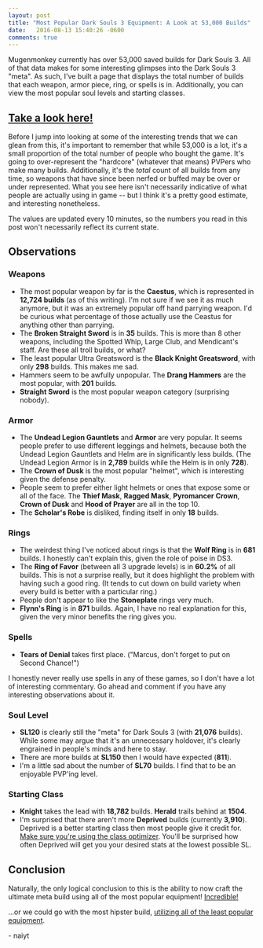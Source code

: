 ```yaml
---
layout: post
title: "Most Popular Dark Souls 3 Equipment: A Look at 53,000 Builds"
date:   2016-08-13 15:40:26 -0600
comments: true
---
```


Mugenmonkey currently has over 53,000 saved builds for Dark Souls 3. All of that data makes for some interesting glimpses into the Dark Souls 3 "meta". As such, I've built a page that displays the total number of builds that each weapon, armor piece, ring, or spells is in. Additionally, you can view the most popular soul levels and starting classes.

## [Take a look here!](https://mugenmonkey.com/darksouls3/stats)

Before I jump into looking at some of the interesting trends that we can glean from this, it's important to remember that while 53,000 is a lot, it's a small proportion of the total number of people who bought the game. It's going to over-represent the "hardcore" (whatever that means) PVPers who make many builds. Additionally, it's the *total* count of all builds from any time, so weapons that have since been nerfed or buffed may be over or under represented. What you see here isn't necessarily indicative of what people are actually using in game -- but I think it's a pretty good estimate, and interesting nonetheless.

The values are updated every 10 minutes, so the numbers you read in this post won't necessarily reflect its current state.

## Observations

### Weapons

- The most popular weapon by far is the **Caestus**, which is represented in **12,724 builds** (as of this writing). I'm not sure if we see it as much anymore, but it was an extremely popular off hand parrying weapon. I'd be curious what percentage of those actually use the Ceastus for anything other than parrying.
- The **Broken Straight Sword** is in **35** builds. This is more than 8 other weapons, including the Spotted Whip, Large Club, and Mendicant's staff. Are these all troll builds, or what?
- The least popular Ultra Greatsword is the **Black Knight Greatsword**, with only **298** builds. This makes me sad.
- Hammers seem to be awfully unpopular. The **Drang Hammers** are the most popular, with **201** builds.
- **Straight Sword** is the most popular weapon category (surprising nobody).

### Armor

- The **Undead Legion Gauntlets** and **Armor** are very popular. It seems people prefer to use different leggings and helmets, because both the Undead Legion Gauntlets and Helm are in significantly less builds. (The Undead Legion Armor is in **2,789** builds while the Helm is in only **728**).
- The **Crown of Dusk** is the most popular "helmet", which is interesting given the defense penalty.
- People seem to prefer either light helmets or ones that expose some or all of the face. The **Thief Mask**, **Ragged Mask**, **Pyromancer Crown**, **Crown of Dusk** and **Hood of Prayer** are all in the top 10.
- The **Scholar's Robe** is disliked, finding itself in only **18** builds.

### Rings

- The weirdest thing I've noticed about rings is that the **Wolf Ring** is in **681** builds. I honestly can't explain this, given the role of poise in DS3.
- The **Ring of Favor** (between all 3 upgrade levels) is in **60.2%** of all builds. This is not a surprise really, but it does highlight the problem with having such a good ring. (It tends to cut down on build variety when every build is better with a particular ring.)
- People don't appear to like the **Stoneplate** rings very much.
- **Flynn's Ring** is in **871** builds. Again, I have no real explanation for this, given the very minor benefits the ring gives you.

### Spells

- **Tears of Denial** takes first place. ("Marcus, don't forget to put on Second Chance!")

I honestly never really use spells in any of these games, so I don't have a lot of interesting commentary. Go ahead and comment if you have any interesting observations about it.

### Soul Level

- **SL120** is clearly still the "meta" for Dark Souls 3 (with **21,076** builds). While some may argue that it's an unnecessary holdover, it's clearly engrained in people's minds and here to stay.
- There are more builds at **SL150** then I would have expected (**811**).
- I'm a little sad about the number of **SL70** builds. I find that to be an enjoyable PVP'ing level.

### Starting Class

- **Knight** takes the lead with **18,782** builds. **Herald** trails behind at **1504**.
- I'm surprised that there aren't more **Deprived** builds (currently **3,910**). Deprived is a better starting class then most people give it credit for. [Make sure you're using the class optimizer](/2016/07/23/optimal-class-finder-updates.html). You'll be surprised how often Deprived will get you your desired stats at the lowest possible SL.

## Conclusion

Naturally, the only logical conclusion to this is the ability to now craft the ultimate meta build using all of the most popular equipment! [Incredible!](https://mugenmonkey.com/darksouls3/66144)

...or we could go with the most hipster build, [utilizing all of the least popular equipment](https://mugenmonkey.com/darksouls3/66145).

\- naiyt

